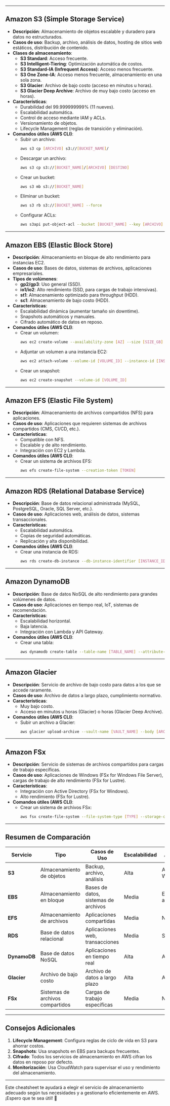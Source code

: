 

---

## **Amazon S3 (Simple Storage Service)**
- **Descripción**: Almacenamiento de objetos escalable y duradero para datos no estructurados.
- **Casos de uso**: Backup, archivo, análisis de datos, hosting de sitios web estáticos, distribución de contenido.
- **Clases de almacenamiento**:
  - **S3 Standard**: Acceso frecuente.
  - **S3 Intelligent-Tiering**: Optimización automática de costos.
  - **S3 Standard-IA (Infrequent Access)**: Acceso menos frecuente.
  - **S3 One Zone-IA**: Acceso menos frecuente, almacenamiento en una sola zona.
  - **S3 Glacier**: Archivo de bajo costo (acceso en minutos u horas).
  - **S3 Glacier Deep Archive**: Archivo de muy bajo costo (acceso en horas).
- **Características**:
  - Durabilidad del 99.999999999% (11 nueves).
  - Escalabilidad automática.
  - Control de acceso mediante IAM y ACLs.
  - Versionamiento de objetos.
  - Lifecycle Management (reglas de transición y eliminación).
- **Comandos útiles (AWS CLI)**:
  - Subir un archivo:  
    ```bash
    aws s3 cp [ARCHIVO] s3://[BUCKET_NAME]/
    ```
  - Descargar un archivo:  
    ```bash
    aws s3 cp s3://[BUCKET_NAME]/[ARCHIVO] [DESTINO]
    ```
  - Crear un bucket:  
    ```bash
    aws s3 mb s3://[BUCKET_NAME]
    ```
  - Eliminar un bucket:  
    ```bash
    aws s3 rb s3://[BUCKET_NAME] --force
    ```
  - Configurar ACLs:  
    ```bash
    aws s3api put-object-acl --bucket [BUCKET_NAME] --key [ARCHIVO] --acl [PERMISSION]
    ```

---

## **Amazon EBS (Elastic Block Store)**
- **Descripción**: Almacenamiento en bloque de alto rendimiento para instancias EC2.
- **Casos de uso**: Bases de datos, sistemas de archivos, aplicaciones empresariales.
- **Tipos de volúmenes**:
  - **gp2/gp3**: Uso general (SSD).
  - **io1/io2**: Alto rendimiento (SSD, para cargas de trabajo intensivas).
  - **st1**: Almacenamiento optimizado para throughput (HDD).
  - **sc1**: Almacenamiento de bajo costo (HDD).
- **Características**:
  - Escalabilidad dinámica (aumentar tamaño sin downtime).
  - Snapshots automáticos y manuales.
  - Cifrado automático de datos en reposo.
- **Comandos útiles (AWS CLI)**:
  - Crear un volumen:  
    ```bash
    aws ec2 create-volume --availability-zone [AZ] --size [SIZE_GB] --volume-type [TYPE]
    ```
  - Adjuntar un volumen a una instancia EC2:  
    ```bash
    aws ec2 attach-volume --volume-id [VOLUME_ID] --instance-id [INSTANCE_ID] --device [DEVICE_NAME]
    ```
  - Crear un snapshot:  
    ```bash
    aws ec2 create-snapshot --volume-id [VOLUME_ID]
    ```

---

## **Amazon EFS (Elastic File System)**
- **Descripción**: Almacenamiento de archivos compartidos (NFS) para aplicaciones.
- **Casos de uso**: Aplicaciones que requieren sistemas de archivos compartidos (CMS, CI/CD, etc.).
- **Características**:
  - Compatible con NFS.
  - Escalable y de alto rendimiento.
  - Integración con EC2 y Lambda.
- **Comandos útiles (AWS CLI)**:
  - Crear un sistema de archivos EFS:  
    ```bash
    aws efs create-file-system --creation-token [TOKEN]
    ```

---

## **Amazon RDS (Relational Database Service)**
- **Descripción**: Base de datos relacional administrada (MySQL, PostgreSQL, Oracle, SQL Server, etc.).
- **Casos de uso**: Aplicaciones web, análisis de datos, sistemas transaccionales.
- **Características**:
  - Escalabilidad automática.
  - Copias de seguridad automáticas.
  - Replicación y alta disponibilidad.
- **Comandos útiles (AWS CLI)**:
  - Crear una instancia de RDS:  
    ```bash
    aws rds create-db-instance --db-instance-identifier [INSTANCE_ID] --engine [ENGINE] --db-instance-class [INSTANCE_CLASS] --allocated-storage [SIZE_GB]
    ```

---

## **Amazon DynamoDB**
- **Descripción**: Base de datos NoSQL de alto rendimiento para grandes volúmenes de datos.
- **Casos de uso**: Aplicaciones en tiempo real, IoT, sistemas de recomendación.
- **Características**:
  - Escalabilidad horizontal.
  - Baja latencia.
  - Integración con Lambda y API Gateway.
- **Comandos útiles (AWS CLI)**:
  - Crear una tabla:  
    ```bash
    aws dynamodb create-table --table-name [TABLE_NAME] --attribute-definitions AttributeName=[ATTR_NAME],AttributeType=[ATTR_TYPE] --key-schema AttributeName=[ATTR_NAME],KeyType=HASH --provisioned-throughput ReadCapacityUnits=[RCU],WriteCapacityUnits=[WCU]
    ```

---

## **Amazon Glacier**
- **Descripción**: Servicio de archivo de bajo costo para datos a los que se accede raramente.
- **Casos de uso**: Archivo de datos a largo plazo, cumplimiento normativo.
- **Características**:
  - Muy bajo costo.
  - Acceso en minutos u horas (Glacier) o horas (Glacier Deep Archive).
- **Comandos útiles (AWS CLI)**:
  - Subir un archivo a Glacier:  
    ```bash
    aws glacier upload-archive --vault-name [VAULT_NAME] --body [ARCHIVO]
    ```

---

## **Amazon FSx**
- **Descripción**: Servicio de sistemas de archivos compartidos para cargas de trabajo específicas.
- **Casos de uso**: Aplicaciones de Windows (FSx for Windows File Server), cargas de trabajo de alto rendimiento (FSx for Lustre).
- **Características**:
  - Integración con Active Directory (FSx for Windows).
  - Alto rendimiento (FSx for Lustre).
- **Comandos útiles (AWS CLI)**:
  - Crear un sistema de archivos FSx:  
    ```bash
    aws fsx create-file-system --file-system-type [TYPE] --storage-capacity [SIZE_GB] --subnet-ids [SUBNET_ID]
    ```

---

## **Resumen de Comparación**
| **Servicio**       | **Tipo**          | **Casos de Uso**                     | **Escalabilidad** | **Acceso**         |
|---------------------|-------------------|---------------------------------------|-------------------|--------------------|
| **S3**              | Almacenamiento de objetos | Backup, archivo, análisis           | Alta              | API, CLI, Web      |
| **EBS**             | Almacenamiento en bloque | Bases de datos, sistemas de archivos | Media             | EC2-attached       |
| **EFS**             | Almacenamiento de archivos | Aplicaciones compartidas            | Media             | NFS                |
| **RDS**             | Base de datos relacional | Aplicaciones web, transacciones     | Media             | SQL                |
| **DynamoDB**        | Base de datos NoSQL | Aplicaciones en tiempo real         | Alta              | API, CLI           |
| **Glacier**         | Archivo de bajo costo | Archivo de datos a largo plazo      | Alta              | API, CLI           |
| **FSx**             | Sistemas de archivos compartidos | Cargas de trabajo específicas      | Media             | NFS/SMB            |

---

## **Consejos Adicionales**
1. **Lifecycle Management**: Configura reglas de ciclo de vida en S3 para ahorrar costos.
2. **Snapshots**: Usa snapshots en EBS para backups frecuentes.
3. **Cifrado**: Todos los servicios de almacenamiento en AWS cifran los datos en reposo por defecto.
4. **Monitorización**: Usa CloudWatch para supervisar el uso y rendimiento del almacenamiento.

---

Este cheatsheet te ayudará a elegir el servicio de almacenamiento adecuado según tus necesidades y a gestionarlo eficientemente en AWS. ¡Espero que te sea útil! 🚀
